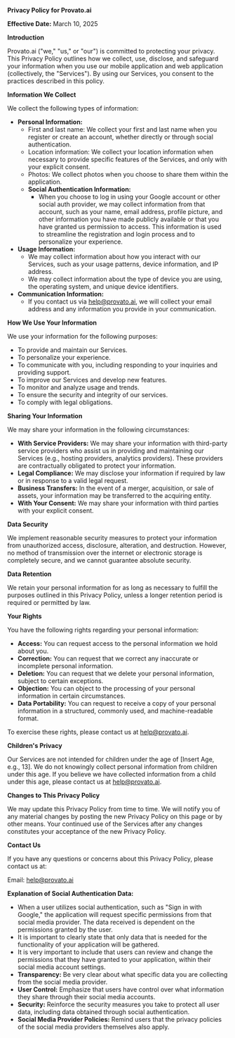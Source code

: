 **Privacy Policy for Provato.ai**

**Effective Date:** March 10, 2025

**Introduction**

Provato.ai ("we," "us," or "our") is committed to protecting your privacy. This Privacy Policy outlines how we collect, use, disclose, and safeguard your information when you use our mobile application and web application (collectively, the "Services"). By using our Services, you consent to the practices described in this policy.

**Information We Collect**

We collect the following types of information:

* **Personal Information:**
    * First and last name: We collect your first and last name when you register or create an account, whether directly or through social authentication.
    * Location information: We collect your location information when necessary to provide specific features of the Services, and only with your explicit consent.
    * Photos: We collect photos when you choose to share them within the application.
    * **Social Authentication Information:**
        * When you choose to log in using your Google account or other social auth provider, we may collect information from that account, such as your name, email address, profile picture, and other information you have made publicly available or that you have granted us permission to access. This information is used to streamline the registration and login process and to personalize your experience.
* **Usage Information:**
    * We may collect information about how you interact with our Services, such as your usage patterns, device information, and IP address.
    * We may collect information about the type of device you are using, the operating system, and unique device identifiers.
* **Communication Information:**
    * If you contact us via help@provato.ai, we will collect your email address and any information you provide in your communication.

**How We Use Your Information**

We use your information for the following purposes:

* To provide and maintain our Services.
* To personalize your experience.
* To communicate with you, including responding to your inquiries and providing support.
* To improve our Services and develop new features.
* To monitor and analyze usage and trends.
* To ensure the security and integrity of our services.
* To comply with legal obligations.

**Sharing Your Information**

We may share your information in the following circumstances:

* **With Service Providers:** We may share your information with third-party service providers who assist us in providing and maintaining our Services (e.g., hosting providers, analytics providers). These providers are contractually obligated to protect your information.
* **Legal Compliance:** We may disclose your information if required by law or in response to a valid legal request.
* **Business Transfers:** In the event of a merger, acquisition, or sale of assets, your information may be transferred to the acquiring entity.
* **With Your Consent:** We may share your information with third parties with your explicit consent.

**Data Security**

We implement reasonable security measures to protect your information from unauthorized access, disclosure, alteration, and destruction. However, no method of transmission over the internet or electronic storage is completely secure, and we cannot guarantee absolute security.

**Data Retention**

We retain your personal information for as long as necessary to fulfill the purposes outlined in this Privacy Policy, unless a longer retention period is required or permitted by law.

**Your Rights**

You have the following rights regarding your personal information:

* **Access:** You can request access to the personal information we hold about you.
* **Correction:** You can request that we correct any inaccurate or incomplete personal information.
* **Deletion:** You can request that we delete your personal information, subject to certain exceptions.
* **Objection:** You can object to the processing of your personal information in certain circumstances.
* **Data Portability:** You can request to receive a copy of your personal information in a structured, commonly used, and machine-readable format.

To exercise these rights, please contact us at help@provato.ai.

**Children's Privacy**

Our Services are not intended for children under the age of [Insert Age, e.g., 13]. We do not knowingly collect personal information from children under this age. If you believe we have collected information from a child under this age, please contact us at help@provato.ai.

**Changes to This Privacy Policy**

We may update this Privacy Policy from time to time. We will notify you of any material changes by posting the new Privacy Policy on this page or by other means. Your continued use of the Services after any changes constitutes your acceptance of the new Privacy Policy.

**Contact Us**

If you have any questions or concerns about this Privacy Policy, please contact us at:

Email: help@provato.ai

**Explanation of Social Authentication Data:**

* When a user utilizes social authentication, such as "Sign in with Google," the application will request specific permissions from that social media provider. The data received is dependent on the permissions granted by the user.
* It is important to clearly state that only data that is needed for the functionality of your application will be gathered.
* It is very important to include that users can review and change the permissions that they have granted to your application, within their social media account settings.
* **Transparency:** Be very clear about what specific data you are collecting from the social media provider.
* **User Control:** Emphasize that users have control over what information they share through their social media accounts.
* **Security:** Reinforce the security measures you take to protect all user data, including data obtained through social authentication.
* **Social Media Provider Policies:** Remind users that the privacy policies of the social media providers themselves also apply.
